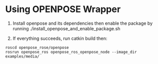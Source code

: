 # Using OPENPOSE Wrapper
1. Install openpose and its dependencies then enable the package by running
./install_openpose_and_enable_package.sh

2. If everything succeeds, run catkin build then:
````
roscd openpose_rose/openpose
rosrun openpose_ros openpose_ros_openpose_node --image_dir examples/media/
````